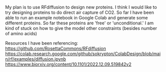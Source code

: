 My plan is to use RFdiffusion to design new proteins. I think I would like to try designing proteins to do direct air capture of CO2. So far I have been able to run an example notebook in Google Colab and generate some different proteins. So far these proteins are 'free' or 'unconditional.' I am kind of stuck on how to give the model other constraints (besides number of amino acids)

Resources I have been referencing:
https://github.com/RosettaCommons/RFdiffusion
https://colab.research.google.com/github/sokrypton/ColabDesign/blob/main/rf/examples/diffusion.ipynb
https://www.biorxiv.org/content/10.1101/2022.12.09.519842v2
